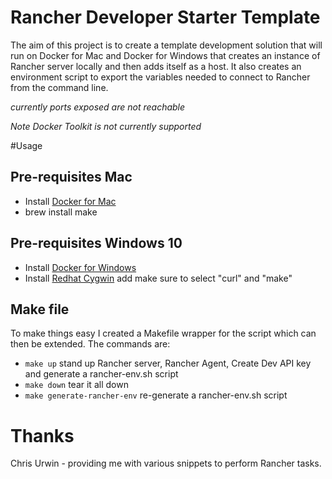 # Rancher Developer Starter Template

The aim of this project is to create a template development solution that will run on Docker for Mac and Docker for Windows that 
creates an instance of Rancher server locally and then adds itself as a host. It also creates an environment script to export the 
variables needed to connect to Rancher from the command line. 

*currently ports exposed are not reachable*

*Note Docker Toolkit is not currently supported*

#Usage

## Pre-requisites Mac

* Install [Docker for Mac](https://docs.docker.com/docker-for-mac/)
* brew install make

## Pre-requisites Windows 10

* Install [Docker for Windows](https://docs.docker.com/docker-for-windows/)
* Install [Redhat Cygwin](http://www.redhat.com/services/custom/cygwin/) add make sure to select "curl" and "make" 

## Make file

To make things easy I created a Makefile wrapper for the script which can then be extended. The commands are:
* `make up` stand up Rancher server, Rancher Agent, Create Dev API key and generate a rancher-env.sh script
* `make down` tear it all down
* `make generate-rancher-env` re-generate a rancher-env.sh script

# Thanks
Chris Urwin - providing me with various snippets to perform Rancher tasks.  